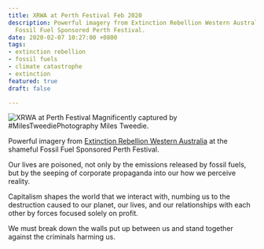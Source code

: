 ```yaml
---
title: XRWA at Perth Festival Feb 2020
description: Powerful imagery from Extinction Rebellion Western Australia at the shameful
  Fossil Fuel Sponsored Perth Festival.
date: 2020-02-07 10:27:00 +0800
tags:
- extinction rebellion
- fossil fuels
- climate catastrophe
- extinction
featured: true
draft: false

---
```

![XRWA at Perth Festival](/uploads/2020/02/07/_NMT4520.jpg) Magnificently captured by #MilesTweediePhotography Miles Tweedie.

Powerful imagery from [Extinction Rebellion Western Australia](https://www.facebook.com/ausrebellionwa/) at the shameful Fossil Fuel Sponsored Perth Festival.

Our lives are poisoned, not only by the emissions released by fossil fuels, but by the seeping of corporate propaganda into our how we perceive reality.

Capitalism shapes the world that we interact with, numbing us to the destruction caused to our planet, our lives, and our relationships with each other by forces focused solely on profit.

We must break down the walls put up between us and stand together against the criminals harming us.
